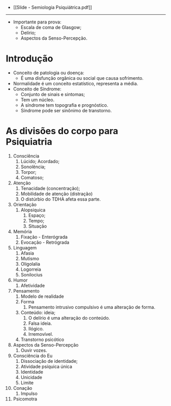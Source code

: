 - [[Slide - Semiologia Psiquiátrica.pdf]]
---
- Importante para prova:
	- Escala de coma de Glasgow;
	- Delírio;
	- Aspectos da Senso-Percepção.
# Introdução 
- Conceito de patologia ou doença: 
	- É uma disfunção orgânica ou social que causa sofrimento. 
- Normalidade é um conceito estatístico, representa a média. 
- Conceito de Síndrome: 
	- Conjunto de sinais e sintomas; 
	- Tem um núcleo. 
	- A síndrome tem topografia e prognóstico. 
	- Síndrome pode ser sinônimo de transtorno. 
# As divisões do corpo para Psiquiatria
1. Consciência
	1. Lúcido; Acordado; 
	3. Sonolência; 
	4. Torpor; 
	5. Comatoso; 
2. Atenção
	1. Tenacidade (concentração);
	2. Mobilidade de atenção (distração)
	3. O distúrbio do TDHA afeta essa parte. 
3. Orientação
	1. Alopsiquica 
		1. Espaço; 
		2. Tempo; 
		3. Situação
4. Memória
	1. Fixação - Enterógrada
	2. Evocação - Retrógrada 
5. Linguagem 
	1. Afasia
	2. Mutismo 
	3. Oligolalia
	4. Logorreia
	5. Sonilocius
6. Humor
	1. Afetividade
7. Pensamento
	1. Modelo de realidade
	2. Forma
		1. Pensamento intrusivo compulsivo é uma alteração de forma. 
	3. Conteúdo: ideia;
		1. O delírio é uma alteração do conteúdo. 
		2. Falsa ideia. 
		3. Ilógico. 
		4. Irremovível. 
	4. Transtorno psicótico 
8. Aspectos da Senso-Percepção
	1. Ouvir vozes. 
9. Consciência do Eu
	1. Dissociação de identidade;
	2. Atividade psíquica única
	3. Identidade
	4. Unicidade
	5. Limite
10. Conação
	1. Impulso
11. Psicomotra